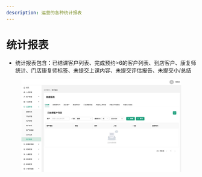 ```yaml
---
description: 运营的各种统计报表
---
```


# 统计报表

* 统计报表包含：已结课客户列表、完成预约>6的客户列表、到店客户、康复师统计、门店康复师标签、未提交上课内容、未提交评估报告、未提交小/总结

<figure><img src="../.gitbook/assets/运营统计报表.jpg" alt=""><figcaption></figcaption></figure>

